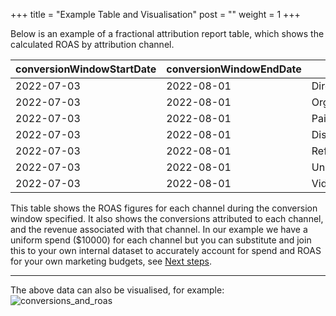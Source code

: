 +++
title = "Example Table and Visualisation"
post = ""
weight = 1
+++

Below is an example of a fractional attribution report table, which shows the calculated ROAS by attribution channel.

| conversionWindowStartDate | conversionWindowEndDate | channel           | conversions | revenue | spend  | roas |
| ------------------------- | ----------------------- | ----------------- | ----------- | ------- | ------ | ---- |
| 2022-07-03                | 2022-08-01              | Direct            | 702.5       | 138979.0| 10000.0| 13.9 |
| 2022-07-03                | 2022-08-01              | Organic_Search    | 267.1       | 21685.1 | 10000.0| 2.2  |
| 2022-07-03                | 2022-08-01              | Paid_Search_Other | 50.6        | 4624.5  | 10000.0| 0.5  |
| 2022-07-03                | 2022-08-01              | Display_Other     | 21.3        | 2070.3  | 10000.0| 0.2  |
| 2022-07-03                | 2022-08-01              | Referral          | 12.0        | 581.7   | 10000.0| 0.1  |
| 2022-07-03                | 2022-08-01              | Unmatched_Channel | 4.1         | 544.7   | 10000.0| 0.1  |
| 2022-07-03                | 2022-08-01              | Video             | 1.5         | 29.6    | 10000.0| 0.0  |

This table shows the ROAS figures for each channel during the conversion window specified. It also shows the conversions attributed to each channel, and the revenue associated with that channel. In our example we have a uniform spend ($10000) for each channel but you can substitute and join this to your own internal dataset to accurately account for spend and ROAS for your own marketing budgets, see [Next steps](/accelerators/fractribution/next_steps/next_steps_1/).

***
The above data can also be visualised, for example:
![conversions_and_roas](../images/conversions_and_roas_browser.png)